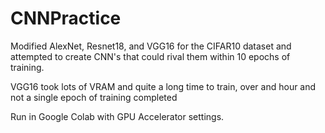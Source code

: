 # CNNPractice

Modified AlexNet, Resnet18, and VGG16 for the CIFAR10 dataset and attempted to create CNN's that could rival them within 10 epochs of training.

VGG16 took lots of VRAM and quite a long time to train, over and hour and not a single epoch of training completed

Run in Google Colab with GPU Accelerator settings.
